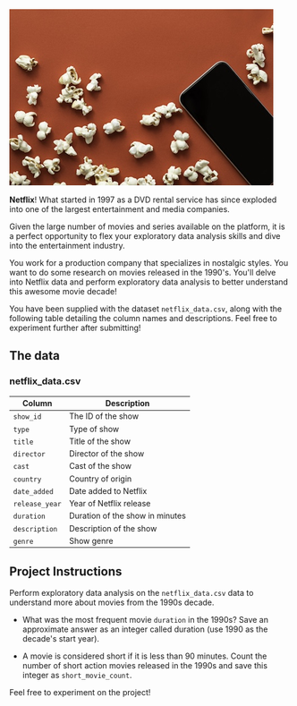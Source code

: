 <img src="redpopcorn.jpg">

**Netflix**! What started in 1997 as a DVD rental service has since exploded into one of the largest entertainment and media companies.

Given the large number of movies and series available on the platform, it is a perfect opportunity to flex your exploratory data analysis skills and dive into the entertainment industry.

You work for a production company that specializes in nostalgic styles. You want to do some research on movies released in the 1990's. You'll delve into Netflix data and perform exploratory data analysis to better understand this awesome movie decade!

You have been supplied with the dataset `netflix_data.csv`, along with the following table detailing the column names and descriptions. Feel free to experiment further after submitting!

## The data
### **netflix_data.csv**
| Column | Description |
|--------|-------------|
| `show_id` | The ID of the show |
| `type` | Type of show |
| `title` | Title of the show |
| `director` | Director of the show |
| `cast` | Cast of the show |
| `country` | Country of origin |
| `date_added` | Date added to Netflix |
| `release_year` | Year of Netflix release |
| `duration` | Duration of the show in minutes |
| `description` | Description of the show |
| `genre` | Show genre |

## Project Instructions

Perform exploratory data analysis on the `netflix_data.csv` data to understand more about movies from the 1990s decade.

- What was the most frequent movie `duration` in the 1990s? Save an approximate answer as an integer called duration (use 1990 as the decade's start year).

- A movie is considered short if it is less than 90 minutes. Count the number of short action movies released in the 1990s and save this integer as `short_movie_count`.

Feel free to experiment on the project!